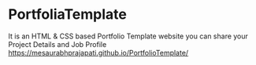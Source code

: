 # PortfoliaTemplate
It is an HTML & CSS based Portfolio Template website you can share your Project Details and Job Profile
https://mesaurabhprajapati.github.io/PortfolioTemplate/
